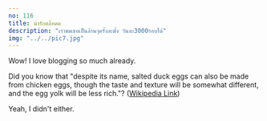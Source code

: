 ```yaml
---
no: 116
title: น่ารักตล๊อดด
description: "เราชมเธอเป็นล้านๆครั้งละมั้ง วันละ3000รอบได้"
img: "../../pic7.jpg"
---
```


Wow! I love blogging so much already.

Did you know that "despite its name, salted duck eggs can also be made from
chicken eggs, though the taste and texture will be somewhat different, and the
egg yolk will be less rich."?
([Wikipedia Link](https://en.wikipedia.org/wiki/Salted_duck_egg))

Yeah, I didn't either.
